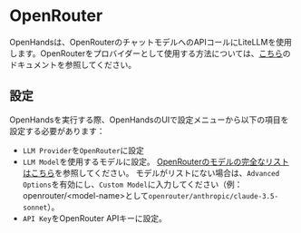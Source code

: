 # OpenRouter

OpenHandsは、OpenRouterのチャットモデルへのAPIコールにLiteLLMを使用します。OpenRouterをプロバイダーとして使用する方法については、[こちら](https://docs.litellm.ai/docs/providers/openrouter)のドキュメントを参照してください。

## 設定

OpenHandsを実行する際、OpenHandsのUIで設定メニューから以下の項目を設定する必要があります：
* `LLM Provider`を`OpenRouter`に設定
* `LLM Model`を使用するモデルに設定。
[OpenRouterのモデルの完全なリストはこちら](https://openrouter.ai/models)を参照してください。
モデルがリストにない場合は、`Advanced Options`を有効にし、`Custom Model`に入力してください（例：openrouter/&lt;model-name&gt;として`openrouter/anthropic/claude-3.5-sonnet`）。
* `API Key`をOpenRouter APIキーに設定。
